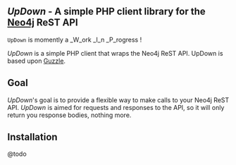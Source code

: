 ## *UpDown* - A simple PHP client library for the [Neo4j](http://neo4j.org) ReST API

`UpDown` is momently a _W_ork _I_n _P_rogress !

*UpDown* is a simple PHP client that wraps the Neo4j ReST API. UpDown is based upon [Guzzle](https://github.com/guzzle/guzzle).

## Goal

*UpDown*'s goal is to provide a flexible way to make calls to your Neo4j ReST API. *UpDown* is aimed for requests and responses to the API, so it will only return you response bodies, nothing more.

## Installation

@todo